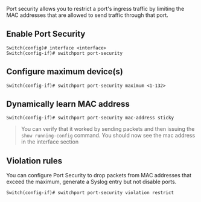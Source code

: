 Port security allows you to restrict a port's ingress traffic by limiting the MAC addresses that are allowed to send traffic through that port.
## Enable Port Security
```
Switch(config)# interface <interface>
Switch(config-if)# switchport port-security
```
## Configure maximum device(s)
```
Switch(config-if)# switchport port-security maximum <1-132>
```
## Dynamically learn MAC address
```
Switch(config-if)# switchport port-security mac-address sticky
```
> You can verify that it worked by sending packets and then issuing the `show running-config` command. You should now see the mac address in the interface section
## Violation rules
You can configure Port Security to drop packets from MAC addresses that exceed the maximum, generate a Syslog entry but not disable ports.
```
Switch(config-if)# switchport port-security violation restrict
```